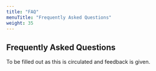 ```yaml
---
title: "FAQ"
menuTitle: "Frequently Asked Questions"
weight: 35
---
```


## Frequently Asked Questions

To be filled out as this is circulated and feedback is given.
